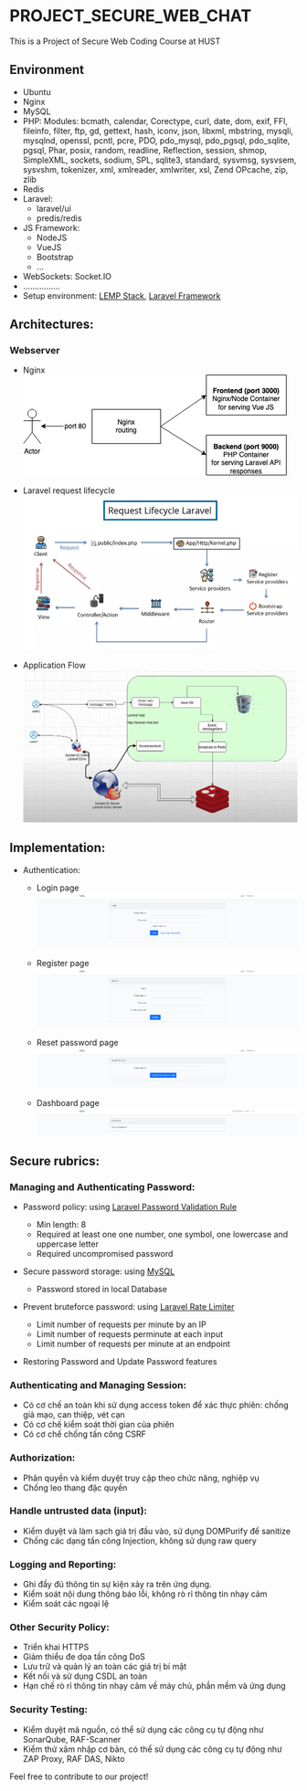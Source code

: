 # PROJECT_SECURE_WEB_CHAT
This is a Project of Secure Web Coding Course at HUST

## Environment
* Ubuntu
* Nginx
* MySQL
* PHP:
    Modules: bcmath, calendar, Corectype, curl, date, dom, exif, FFI, fileinfo, filter, ftp, gd, gettext, hash, iconv, json, libxml, mbstring, mysqli, mysqlnd, openssl, pcntl, pcre, PDO, pdo_mysql, pdo_pgsql, pdo_sqlite, pgsql, Phar, posix, random, readline, Reflection, session, shmop, SimpleXML, sockets, sodium, SPL, sqlite3, standard, sysvmsg, sysvsem,  sysvshm, tokenizer, xml, xmlreader, xmlwriter, xsl, Zend OPcache, zip, zlib
* Redis
* Laravel:
    * laravel/ui
    * predis/redis
* JS Framework:
    * NodeJS
    * VueJS
    * Bootstrap
    * ...
* WebSockets: Socket.IO
* ................
* Setup environment: [LEMP Stack](https://www.digitalocean.com/community/tutorials/how-to-install-linux-nginx-mysql-php-lemp-stack-on-ubuntu-20-04), [Laravel Framework](https://laravel.com/docs/11.x/deployment)


## Architectures:
### Webserver
* Nginx                           
![](./Assets/NginxProxy.png)

* Laravel request lifecycle
![](./Assets/Laravel.png)


* Application Flow
![Source: github.com/nguyentranchung](./Assets/AppFlow.png)

## Implementation:
* Authentication:
    * Login page
![Login page](./Assets/Login.png)

    * Register page
![Register page](./Assets/Register.png)

    * Reset password page
![ResetPassword page](./Assets/ResetPassword.png)

    * Dashboard page
![Dashboard page](./Assets/Dashboard.png)

## Secure rubrics:
### Managing and Authenticating Password:
* Password policy: using [Laravel Password Validation Rule](https://laravel.com/api/8.x/Illuminate/Validation/Rules/Password.html)
    * Min length: 8
    * Required at least one one number, one symbol, one lowercase and uppercase letter
    * Required uncompromised password

* Secure password storage: using [MySQL](http://www.mysql.com)
    * Password stored in local Database

* Prevent bruteforce password: using [Laravel Rate Limiter](https://laravel.com/api/8.x/Illuminate/Support/Facades/RateLimiter.html)
    * Limit number of requests per minute by an IP
    * Limit number of requests perminute at each input
    * Limit number of requests per minute at an endpoint

* Restoring Password and Update Password features

### Authenticating and Managing Session:
* Có cơ chế an toàn khi sử dụng access token để xác thực phiên: chống giả mạo, can thiệp, vét cạn
* Có cơ chế kiểm soát thời gian của phiên
* Có cơ chế chống tấn công  CSRF

### Authorization:
* Phân quyền và kiểm duyệt truy cập theo chức năng, nghiệp vụ
* Chống leo thang đặc quyền

### Handle untrusted data (input):
* Kiểm duyệt và làm sạch giá trị đầu vào, sử dụng DOMPurify để sanitize
* Chống các dạng tấn công Injection, không sử dụng raw query


### Logging and Reporting:
* Ghi đầy đủ thông tin sự kiện xảy ra trên ứng dụng.
* Kiểm soát nội dung thông báo lỗi, không rò rỉ thông tin nhạy cảm
* Kiểm soát các ngoại lệ

### Other Security Policy:
* Triển khai HTTPS
* Giảm thiểu đe dọa tấn công DoS
* Lưu trữ và quản lý an toàn các giá trị bí mật
* Kết nối và sử dụng CSDL an toàn
* Hạn chế rò rỉ thông tin nhạy cảm về máy chủ, phần mềm và ứng dụng

### Security Testing:
* Kiểm duyệt mã nguồn, có thể sử dụng các công cụ tự động như SonarQube, RAF-Scanner
* Kiểm thử xâm nhập cơ bản, có thể sử dụng các công cụ tự động như ZAP Proxy, RAF DAS, Nikto


Feel free to contribute to our project!



